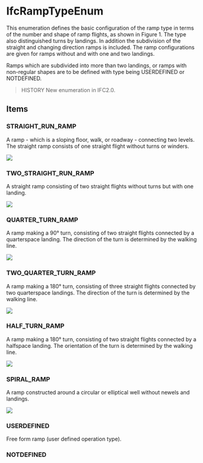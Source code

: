 # IfcRampTypeEnum

This enumeration defines the basic configuration of the ramp type in terms of the number and shape of ramp flights, as shown in Figure 1. The type also distinguished turns by landings. In addition the subdivision of the straight and changing direction ramps is included. The ramp configurations are given for ramps without and with one and two landings.

Ramps which are subdivided into more than two landings, or ramps with non-regular shapes are to be defined with type being USERDEFINED or NOTDEFINED.

> HISTORY  New enumeration in IFC2.0.

## Items

### STRAIGHT_RUN_RAMP
A ramp - which is a sloping floor, walk, or roadway - connecting two levels.
The straight ramp consists of one straight flight without turns or winders.

![](../../../../figures/ifcramptypeenum-fig01.gif)

### TWO_STRAIGHT_RUN_RAMP
A straight ramp consisting of two straight flights without turns but with one
landing.

![](../../../../figures/ifcramptypeenum-fig02.gif)

### QUARTER_TURN_RAMP
A ramp making a 90&deg; turn, consisting of two straight flights connected by
a quarterspace landing. The direction of the turn is determined by the walking line.

![](../../../../figures/ifcramptypeenum-fig03.gif)

### TWO_QUARTER_TURN_RAMP
A ramp making a 180&deg; turn, consisting of three straight flights connected
by two quarterspace landings. The direction of the turn is determined by the walking line.

![](../../../../figures/ifcramptypeenum-fig04.gif)

### HALF_TURN_RAMP
A ramp making a 180&deg; turn, consisting of two straight flights connected
by a halfspace landing. The orientation of the turn is determined by the walking line.

![](../../../../figures/ifcramptypeenum-fig05.gif)

### SPIRAL_RAMP
A ramp constructed around a circular or elliptical well without newels and
landings.

![](../../../../figures/ifcramptypeenum-fig06.gif)

### USERDEFINED
Free form ramp (user defined operation type).

### NOTDEFINED

